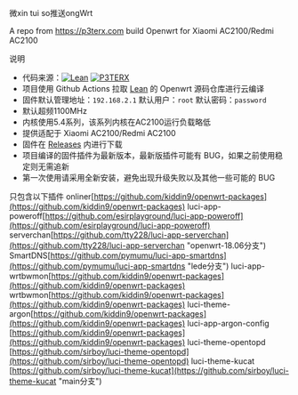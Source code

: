 微xin tui so推送ongWrt

A repo from https://p3terx.com build Openwrt for Xiaomi AC2100/Redmi AC2100

说明
- 代码来源：[![Lean](https://img.shields.io/badge/Lede-Lean-ff69b4.svg?style=flat&logo=appveyor)](https://github.com/coolsnowwolf/lede) [![P3TERX](https://img.shields.io/badge/OpenWrt-P3TERX-blueviolet.svg?style=flat&logo=appveyor)](https://github.com/P3TERX/Actions-OpenWrt)
- 项目使用 Github Actions 拉取 [Lean](https://github.com/coolsnowwolf/lede) 的 Openwrt 源码仓库进行云编译
- 固件默认管理地址：`192.168.2.1` 默认用户：`root` 默认密码：`password`
- 默认超频1100MHz
- 内核使用5.4系列，该系列内核在AC2100运行负载略低
- 提供适配于 Xiaomi AC2100/Redmi AC2100
- 固件在 [Releases](https://github.com/hwliu11/R2100/releases) 内进行下载
- 项目编译的固件插件为最新版本，最新版插件可能有 BUG，如果之前使用稳定则无需追新
- 第一次使用请采用全新安装，避免出现升级失败以及其他一些可能的 BUG

只包含以下插件 
onliner[https://github.com/kiddin9/openwrt-packages](https://github.com/kiddin9/openwrt-packages)
luci-app-poweroff[https://github.com/esirplayground/luci-app-poweroff](https://github.com/esirplayground/luci-app-poweroff)
serverchan[https://github.com/tty228/luci-app-serverchan](https://github.com/tty228/luci-app-serverchan "openwrt-18.06分支")
SmartDNS[https://github.com/pymumu/luci-app-smartdns](https://github.com/pymumu/luci-app-smartdns "lede分支")
luci-app-wrtbwmon[https://github.com/kiddin9/openwrt-packages](https://github.com/kiddin9/openwrt-packages)
wrtbwmon[https://github.com/kiddin9/openwrt-packages](https://github.com/kiddin9/openwrt-packages)
luci-theme-argon[https://github.com/kiddin9/openwrt-packages](https://github.com/kiddin9/openwrt-packages)
luci-app-argon-config [https://github.com/kiddin9/openwrt-packages](https://github.com/kiddin9/openwrt-packages)
luci-theme-opentopd [https://github.com/sirboy/luci-theme-opentopd](https://github.com/sirboy/luci-theme-opentopd)
luci-theme-kucat [https://github.com/sirboy/luci-theme-kucat](https://github.com/sirboy/luci-theme-kucat "main分支")


